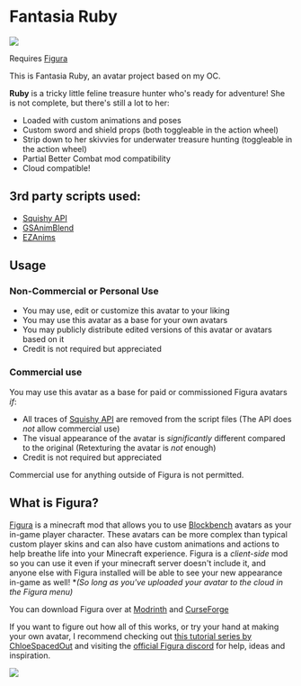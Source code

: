 # Fantasia Ruby

![](https://windmillarts.b-cdn.net/virushunter.art/downloads/FantasiaRuby%20-%20FiguraMC/Ruby%20Figura%20Ad.png)

Requires [Figura](https://figuramc.org/)

This is Fantasia Ruby, an avatar project based on my OC.

**Ruby** is a tricky little feline treasure hunter who's ready for adventure! She is not complete, but there's still a lot to her:
- Loaded with custom animations and poses
- Custom sword and shield props (both toggleable in the action wheel)
- Strip down to her skivvies for underwater treasure hunting (toggleable in the action wheel)
- Partial Better Combat mod compatibility
- Cloud compatible!

## 3rd party scripts used:

- [Squishy API](https://github.com/MrSirSquishy/SquishyAPI)
- [GSAnimBlend](https://github.com/GrandpaScout/GSAnimBlend)
- [EZAnims](https://github.com/JimmyHelp/JimmyAnims)

## Usage

### Non-Commercial or Personal Use
- You may use, edit or customize this avatar to your liking
- You may use this avatar as a base for your own avatars
- You may publicly distribute edited versions of this avatar or avatars based on it
- Credit is not required but appreciated

### Commercial use
You may use this avatar as a base for paid or commissioned Figura avatars *if*:
- All traces of [Squishy API](https://github.com/MrSirSquishy/SquishyAPI) are removed from the script files (The API does *not* allow commercial use)
- The visual appearance of the avatar is *significantly* different compared to the original (Retexturing the avatar is *not* enough)
- Credit is not required but appreciated

Commercial use for anything outside of Figura is not permitted.

## What is Figura?

[Figura](https://figuramc.org/) is a minecraft mod that allows you to use [Blockbench](https://www.blockbench.net/) avatars as your in-game player character. These avatars can be more complex than typical custom player skins and can also have custom animations and actions to help breathe life into your Minecraft experience. Figura is a *client-side* mod so you can use it even if your minecraft server doesn't include it, and anyone else with Figura installed will be able to see your new appearance in-game as well! **(So long as you've uploaded your avatar to the cloud in the Figura menu)*

You can download Figura over at [Modrinth](https://modrinth.com/mod/figura) and [CurseForge](https://www.curseforge.com/minecraft/mc-mods/figura)

If you want to figure out how all of this works, or try your hand at making your own avatar, I recommend checking out [this tutorial series by ChloeSpacedOut](https://www.youtube.com/playlist?list=PLNz7v2g2SFA8lOQUDS4z4-gIDLi_dWAhl) and visiting the [official Figura discord](https://discord.com/invite/figuramc) for help, ideas and inspiration.

![](https://windmillarts.b-cdn.net/virushunter.art/downloads/FantasiaRuby%20-%20FiguraMC/Fantasia%20Ruby%20Halfsize.png)